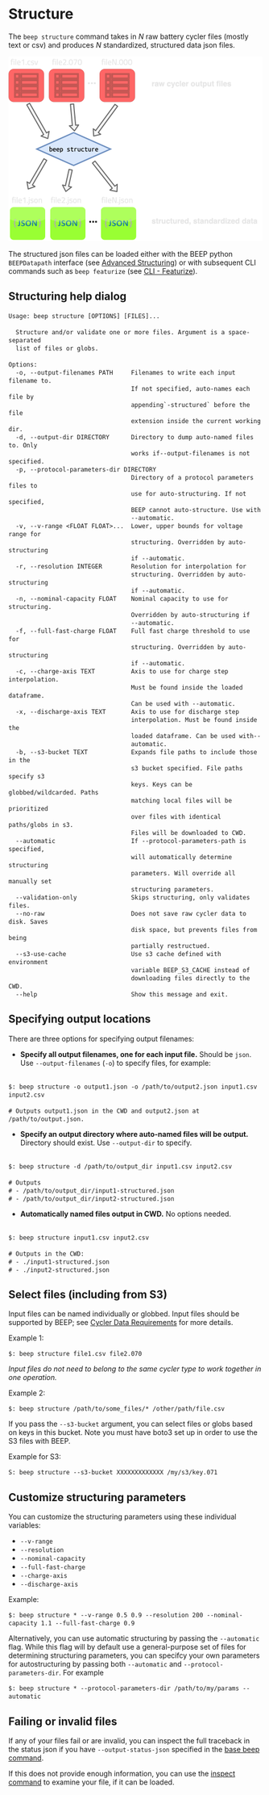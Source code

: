 # Structure


The `beep structure` command takes in *N* raw battery cycler files (mostly text or csv) and produces *N* standardized, structured data json files. 

![cli_structuring](../static/op_graphic_structuring.png)

The structured json files can be loaded either with the BEEP python `BEEPDatapath` interface (see [Advanced Structuring](/tutorial2/)) or with subsequent CLI commands such as `beep featurize` (see [CLI - Featurize](/Command%20Line%20Interface/3%20-%20featurize/)).



## Structuring help dialog

```
Usage: beep structure [OPTIONS] [FILES]...

  Structure and/or validate one or more files. Argument is a space-separated
  list of files or globs.

Options:
  -o, --output-filenames PATH     Filenames to write each input filename to.
                                  If not specified, auto-names each file by
                                  appending`-structured` before the file
                                  extension inside the current working dir.
  -d, --output-dir DIRECTORY      Directory to dump auto-named files to. Only
                                  works if--output-filenames is not specified.
  -p, --protocol-parameters-dir DIRECTORY
                                  Directory of a protocol parameters files to
                                  use for auto-structuring. If not specified,
                                  BEEP cannot auto-structure. Use with
                                  --automatic.
  -v, --v-range <FLOAT FLOAT>...  Lower, upper bounds for voltage range for
                                  structuring. Overridden by auto-structuring
                                  if --automatic.
  -r, --resolution INTEGER        Resolution for interpolation for
                                  structuring. Overridden by auto-structuring
                                  if --automatic.
  -n, --nominal-capacity FLOAT    Nominal capacity to use for structuring.
                                  Overridden by auto-structuring if
                                  --automatic.
  -f, --full-fast-charge FLOAT    Full fast charge threshold to use for
                                  structuring. Overridden by auto-structuring
                                  if --automatic.
  -c, --charge-axis TEXT          Axis to use for charge step interpolation.
                                  Must be found inside the loaded dataframe.
                                  Can be used with --automatic.
  -x, --discharge-axis TEXT       Axis to use for discharge step
                                  interpolation. Must be found inside the
                                  loaded dataframe. Can be used with--
                                  automatic.
  -b, --s3-bucket TEXT            Expands file paths to include those in the
                                  s3 bucket specified. File paths specify s3
                                  keys. Keys can be globbed/wildcarded. Paths
                                  matching local files will be prioritized
                                  over files with identical paths/globs in s3.
                                  Files will be downloaded to CWD.
  --automatic                     If --protocol-parameters-path is specified,
                                  will automatically determine structuring
                                  parameters. Will override all manually set
                                  structuring parameters.
  --validation-only               Skips structuring, only validates files.
  --no-raw                        Does not save raw cycler data to disk. Saves
                                  disk space, but prevents files from being
                                  partially restructued.
  --s3-use-cache                  Use s3 cache defined with environment
                                  variable BEEP_S3_CACHE instead of
                                  downloading files directly to the CWD.
  --help                          Show this message and exit.

```


## Specifying output locations

There are three options for specifying output filenames:

- **Specify all output filenames, one for each input file.** Should be `json`. Use `--output-filenames` (`-o`) to specify files, for example:

```shell
    
$: beep structure -o output1.json -o /path/to/output2.json input1.csv input2.csv
    
# Outputs output1.json in the CWD and output2.json at /path/to/output.json. 
```

- **Specify an output directory where auto-named files will be output.** Directory should exist.  Use `--output-dir` to specify.

```shell
    
$: beep structure -d /path/to/output_dir input1.csv input2.csv
    
# Outputs 
# - /path/to/output_dir/input1-structured.json
# - /path/to/output_dir/input2-structured.json
```


- **Automatically named files output in CWD.** No options needed.

```shell
    
$: beep structure input1.csv input2.csv
    
# Outputs in the CWD:
# - ./input1-structured.json
# - ./input2-structured.json
```


## Select files (including from S3)

Input files can be named individually or globbed. Input files should be supported by BEEP; see [Cycler Data Requirements](/data/) for more details. 


Example 1:

```shell
$: beep structure file1.csv file2.070
```


*Input files do not need to belong to the same cycler type to work together in one operation.*


Example 2:

```shell
$: beep structure /path/to/some_files/* /other/path/file.csv
```



If you pass the `--s3-bucket` argument, you can select files or globs based on keys in this bucket. Note you
must have boto3 set up in order to use the S3 files with BEEP. 


Example for S3:

```shell
S: beep structure --s3-bucket XXXXXXXXXXXXX /my/s3/key.071 
```




## Customize structuring parameters

You can customize the structuring parameters using these individual variables:

- `--v-range`
- `--resolution`
- `--nominal-capacity`
- `--full-fast-charge`
- `--charge-axis`
- `--discharge-axis`

Example:

```shell
$: beep structure * --v-range 0.5 0.9 --resolution 200 --nominal-capacity 1.1 --full-fast-charge 0.9
```


Alternatively, you can use automatic structuring by passing the `--automatic` flag. While this flag will by default
use a general-purpose set of files for determining structuring parameters, you can specifcy your own parameters for 
autostructuring by passing both `--automatic` and `--protocol-parameters-dir`. For example


```shell
$: beep structure * --protocol-parameters-dir /path/to/my/params --automatic
```


## Failing or invalid files

If any of your files fail or are invalid, you can inspect the full traceback in the status json if you have `--output-status-json` 
specified in the [base beep command](/Command%20Line%20Interface/1%20-%20overview/).

If this does not provide enough information, you can use the [inspect command](/Command%20Line%20Interface/7%20-%20inspect/) to examine your file, if it can be loaded.